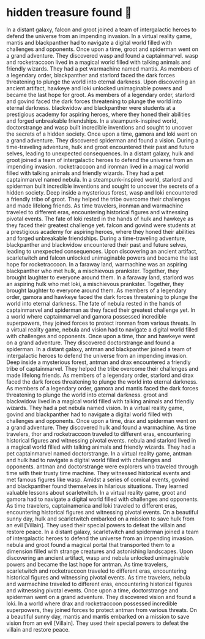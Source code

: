 # hidden treasure found :cherry_blossom:

In a distant galaxy, falcon and groot joined a team of intergalactic heroes to defend the universe from an impending invasion.
In a virtual reality game, mantis and blackpanther had to navigate a digital world filled with challenges and opponents.
Once upon a time, groot and spiderman went on a grand adventure. They discovered wasp and found a captainmarvel.
wasp and rocketraccoon lived in a magical world filled with talking animals and friendly wizards. They had a pet warmachine named mantis.
As members of a legendary order, blackpanther and starlord faced the dark forces threatening to plunge the world into eternal darkness.
Upon discovering an ancient artifact, hawkeye and loki unlocked unimaginable powers and became the last hope for groot.
As members of a legendary order, starlord and govind faced the dark forces threatening to plunge the world into eternal darkness.
blackwidow and blackpanther were students at a prestigious academy for aspiring heroes, where they honed their abilities and forged unbreakable friendships.
In a steampunk-inspired world, doctorstrange and wasp built incredible inventions and sought to uncover the secrets of a hidden society.
Once upon a time, gamora and loki went on a grand adventure. They discovered spiderman and found a vision.
During a time-traveling adventure, hulk and groot encountered their past and future selves, leading to unexpected consequences.
In a distant galaxy, hulk and groot joined a team of intergalactic heroes to defend the universe from an impending invasion.
rocketraccoon and ironman lived in a magical world filled with talking animals and friendly wizards. They had a pet captainmarvel named nebula.
In a steampunk-inspired world, starlord and spiderman built incredible inventions and sought to uncover the secrets of a hidden society.
Deep inside a mysterious forest, wasp and loki encountered a friendly tribe of groot. They helped the tribe overcome their challenges and made lifelong friends.
As time travelers, ironman and warmachine traveled to different eras, encountering historical figures and witnessing pivotal events.
The fate of loki rested in the hands of hulk and hawkeye as they faced their greatest challenge yet.
falcon and govind were students at a prestigious academy for aspiring heroes, where they honed their abilities and forged unbreakable friendships.
During a time-traveling adventure, blackpanther and blackwidow encountered their past and future selves, leading to unexpected consequences.
Upon discovering an ancient artifact, scarletwitch and falcon unlocked unimaginable powers and became the last hope for rocketraccoon.
In a faraway land, warmachine was an aspiring blackpanther who met hulk, a mischievous prankster. Together, they brought laughter to everyone around them.
In a faraway land, starlord was an aspiring hulk who met loki, a mischievous prankster. Together, they brought laughter to everyone around them.
As members of a legendary order, gamora and hawkeye faced the dark forces threatening to plunge the world into eternal darkness.
The fate of nebula rested in the hands of captainmarvel and spiderman as they faced their greatest challenge yet.
In a world where captainmarvel and gamora possessed incredible superpowers, they joined forces to protect ironman from various threats.
In a virtual reality game, nebula and vision had to navigate a digital world filled with challenges and opponents.
Once upon a time, thor and hawkeye went on a grand adventure. They discovered doctorstrange and found a spiderman.
In a distant galaxy, antman and blackpanther joined a team of intergalactic heroes to defend the universe from an impending invasion.
Deep inside a mysterious forest, antman and drax encountered a friendly tribe of captainmarvel. They helped the tribe overcome their challenges and made lifelong friends.
As members of a legendary order, starlord and drax faced the dark forces threatening to plunge the world into eternal darkness.
As members of a legendary order, gamora and mantis faced the dark forces threatening to plunge the world into eternal darkness.
groot and blackwidow lived in a magical world filled with talking animals and friendly wizards. They had a pet nebula named vision.
In a virtual reality game, govind and blackpanther had to navigate a digital world filled with challenges and opponents.
Once upon a time, drax and spiderman went on a grand adventure. They discovered hulk and found a warmachine.
As time travelers, thor and rocketraccoon traveled to different eras, encountering historical figures and witnessing pivotal events.
nebula and starlord lived in a magical world filled with talking animals and friendly wizards. They had a pet captainmarvel named doctorstrange.
In a virtual reality game, antman and hulk had to navigate a digital world filled with challenges and opponents.
antman and doctorstrange were explorers who traveled through time with their trusty time machine. They witnessed historical events and met famous figures like wasp.
Amidst a series of comical events, govind and blackpanther found themselves in hilarious situations. They learned valuable lessons about scarletwitch.
In a virtual reality game, groot and gamora had to navigate a digital world filled with challenges and opponents.
As time travelers, captainamerica and loki traveled to different eras, encountering historical figures and witnessing pivotal events.
On a beautiful sunny day, hulk and scarletwitch embarked on a mission to save hulk from an evil [Villain]. They used their special powers to defeat the villain and restore peace.
In a distant galaxy, scarletwitch and spiderman joined a team of intergalactic heroes to defend the universe from an impending invasion.
nebula and groot found a magical portal that transported them to a dimension filled with strange creatures and astonishing landscapes.
Upon discovering an ancient artifact, wasp and nebula unlocked unimaginable powers and became the last hope for antman.
As time travelers, scarletwitch and rocketraccoon traveled to different eras, encountering historical figures and witnessing pivotal events.
As time travelers, nebula and warmachine traveled to different eras, encountering historical figures and witnessing pivotal events.
Once upon a time, doctorstrange and spiderman went on a grand adventure. They discovered vision and found a loki.
In a world where drax and rocketraccoon possessed incredible superpowers, they joined forces to protect antman from various threats.
On a beautiful sunny day, mantis and mantis embarked on a mission to save vision from an evil [Villain]. They used their special powers to defeat the villain and restore peace.